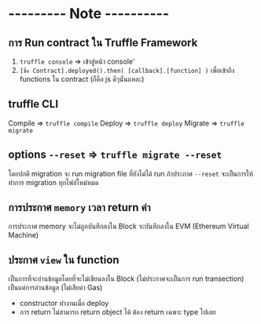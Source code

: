 # --------- Note ----------

## การ Run contract ใน Truffle Framework
1.  ```truffle console``` => เข้าสู่หน้า console'
2.  ```[ชื่อ Contract].deployed().then( [callback].[function] )``` เพื่อเข้าถึง functions ใน contract (ก็คือ js ดีๆนั่นแหละ)

## truffle CLI
Compile => ```truffle compile```
Deploy => ```truffle deploy```
Migrate => ```truffle migrate``` 

## options ```--reset``` => ```truffle migrate --reset``` 
โดยปกติ migration จะ run migration file ที่ยังไม่ได้ run ถ้าประกาศ ```--reset``` จะเป็นการให้ทำการ migration ทุกไฟล์ใหม่หมด

## การประกาศ ```memory``` เวลา return ค่า
 การประกาศ memory จะไม่ถูกบันทึกลงใน Block จะบันทึกลงใน EVM (Ethereum Virtual Machine)
 
## ประกาศ ```view``` ใน function
เป็นการที่จะอ่านข้อมูลโดยที่จะไม่เขียนลงใน Block (ไม่ประกาศจะเป็นการ run transection) เป็นแค่การอ่านข้อมูล (ไม่เสียค่า Gas)

- constructor ทำงานเมื่อ deploy
- การ return ไม่สามารถ return object ได้ ต้อง return เฉพาะ type ไปเลย
